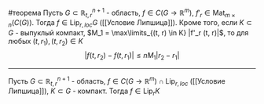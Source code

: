 #теорема 
Пусть $G \subset \mathbb{R}^{n + 1}_{t, r}$ - область, $f \in C(G \to \mathbb{R}^m)$, $f'_r \in \operatorname{Mat}_{m \times n}(C(G))$. Тогда $f \in \operatorname{Lip}_{r, loc} G$ ([[Условие Липшица]]).
Кроме того, если $K \subset G$ - выпуклый компакт, $M_1 = \max\limits_{(t, r) \in K} |f'_r (t, r)|$, то для любых $(t, r_1), (t, r_2) \in K$
$$|f(t, r_2) - f(t, r_1)| \leq nM_1|r_2 - r_1|$$

---

Пусть $G \subset \mathbb{R}^{n + 1}_{t, r}$ - область, $f \in C(G \to \mathbb{R}^m) \cap \operatorname{Lip}_{r, loc}$ ([[Условие Липшица]]), $K \subset G$ - компакт. Тогда $f \in \operatorname{Lip}_r K$
